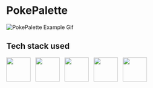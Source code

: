 # PokePalette
![PokePalette Example Gif](src/img/example.gif)
## Tech stack used
<img src="https://cdn.jsdelivr.net/gh/devicons/devicon@latest/icons/html5/html5-original-wordmark.svg" align="left" style="padding-right: 10px; width: 4rem !important"/>
<img src="https://cdn.jsdelivr.net/gh/devicons/devicon@latest/icons/css3/css3-original-wordmark.svg" align="left" style="padding-right: 10px; width: 4rem !important" />
<img src="https://cdn.jsdelivr.net/gh/devicons/devicon@latest/icons/less/less-plain-wordmark.svg" align="left" style="padding-right: 10px; width: 4rem !important" />
<img src="https://cdn.jsdelivr.net/gh/devicons/devicon@latest/icons/javascript/javascript-original.svg" align="left" style="padding-right: 10px; width: 4rem !important" />
<img src="https://cdn.jsdelivr.net/gh/devicons/devicon@latest/icons/react/react-original-wordmark.svg" align="left" style="padding-right: 10px; width: 4rem !important" />
